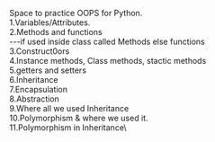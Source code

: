 Space to practice OOPS for Python.\
1.Variables/Attributes.\
2.Methods and functions\
---if used inside class called Methods else functions\
3.Construct0ors\
4.Instance methods, Class methods, stactic methods\
5.getters and setters\
6.Inheritance\
7.Encapsulation\
8.Abstraction\
9.Where all we used Inheritance\
10.Polymorphism & where we used it.\
11.Polymorphism in Inheritance\
